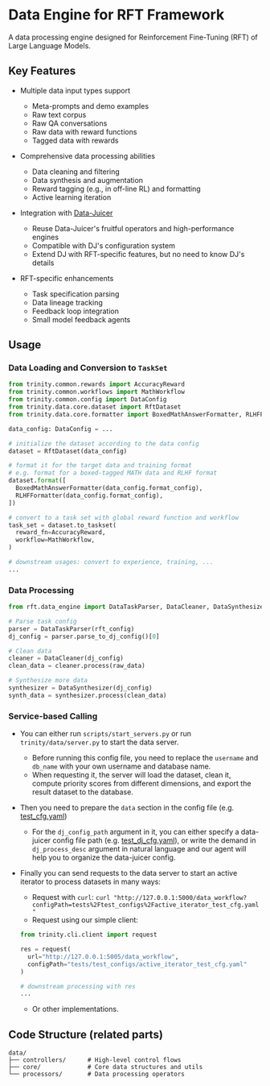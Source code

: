 # Data Engine for RFT Framework

A data processing engine designed for Reinforcement Fine-Tuning (RFT) of Large Language Models.

## Key Features

- Multiple data input types support
  - Meta-prompts and demo examples
  - Raw text corpus
  - Raw QA conversations
  - Raw data with reward functions
  - Tagged data with rewards

- Comprehensive data processing abilities
  - Data cleaning and filtering
  - Data synthesis and augmentation
  - Reward tagging (e.g., in off-line RL) and formatting
  - Active learning iteration

- Integration with [Data-Juicer](https://github.com/modelscope/data-juicer)
  - Reuse Data-Juicer's fruitful operators and high-performance engines
  - Compatible with DJ's configuration system
  - Extend DJ with RFT-specific features, but no need to know DJ's details

- RFT-specific enhancements
  - Task specification parsing
  - Data lineage tracking
  - Feedback loop integration
  - Small model feedback agents

## Usage

### Data Loading and Conversion to `TaskSet`

```python
from trinity.common.rewards import AccuracyReward
from trinity.common.workflows import MathWorkflow
from trinity.common.config import DataConfig
from trinity.data.core.dataset import RftDataset
from trinity.data.core.formatter import BoxedMathAnswerFormatter, RLHFFormatter

data_config: DataConfig = ...

# initialize the dataset according to the data config
dataset = RftDataset(data_config)

# format it for the target data and training format
# e.g. format for a boxed-tagged MATH data and RLHF format
dataset.format([
  BoxedMathAnswerFormatter(data_config.format_config),
  RLHFFormatter(data_config.format_config),
])

# convert to a task set with global reward function and workflow
task_set = dataset.to_taskset(
  reward_fn=AccuracyReward,
  workflow=MathWorkflow,
)

# downstream usages: convert to experience, training, ...
...

```

### Data Processing

```python
from rft.data_engine import DataTaskParser, DataCleaner, DataSynthesizer

# Parse task config
parser = DataTaskParser(rft_config)
dj_config = parser.parse_to_dj_config()[0]

# Clean data
cleaner = DataCleaner(dj_config)
clean_data = cleaner.process(raw_data)

# Synthesize more data
synthesizer = DataSynthesizer(dj_config)
synth_data = synthesizer.process(clean_data)
```

### Service-based Calling

- You can either run `scripts/start_servers.py` or run `trinity/data/server.py` to start the data server.
  - Before running this config file, you need to replace the `username` and `db_name` with your own username and database name.
  - When requesting it, the server will load the dataset, clean it, compute priority scores from different dimensions, and export the result dataset to the database.
- Then you need to prepare the `data` section in the config file (e.g. [test_cfg.yaml](tests/test_configs/active_iterator_test_cfg.yaml))
  - For the `dj_config_path` argument in it, you can either specify a data-juicer config file path (e.g. [test_dj_cfg.yaml](tests/test_configs/active_iterator_test_dj_cfg.yaml)), or write the demand in `dj_process_desc` argument in natural language and our agent will help you to organize the data-juicer config.
- Finally you can send requests to the data server to start an active iterator to process datasets in many ways:
  - Request with `curl`: `curl "http://127.0.0.1:5000/data_workflow?configPath=tests%2Ftest_configs%2Factive_iterator_test_cfg.yaml"`
  - Request using our simple client:

  ```python
  from trinity.cli.client import request

  res = request(
    url="http://127.0.0.1:5005/data_workflow",
    configPath="tests/test_configs/active_iterator_test_cfg.yaml"
  )

  # downstream processing with res
  ...
  ```

  - Or other implementations.

## Code Structure (related parts)
```text
data/
├── controllers/      # High-level control flows
├── core/             # Core data structures and utils
└── processors/       # Data processing operators
```
